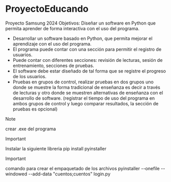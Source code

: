# ProyectoEducando
Proyecto Samsung 2024
Objetivos: Diseñar un software en Python que permita aprender de forma interactiva con el uso del programa.

* Desarrollar un software basado en Python, que permita mejorar el aprendizaje con el uso del programa.
*	El programa puede contar con una sección para permitir el registro de usuarios.
*	Puede contar con diferentes secciones: revisión de lecturas, sesión de entrenamiento, secciones de pruebas.
*	El software debe estar diseñado de tal forma que se registre el progreso de los usuarios.
*	Pruebas en grupos de control, realizar pruebas en dos grupos uno donde se muestre la forma tradicional de enseñanza es decir a través de lecturas y otro donde se muestren alternativas de enseñanza con el desarrollo de software. (registrar el tiempo de uso del programa en ambos grupos de control y luego comparar resultados, la sección de pruebas es opcional)





> [!NOTE]
> crear .exe del programa

> [!IMPORTANT]
> Instalar la siguiente libreria
> pip install pyinstaller

> [!IMPORTANT]
> comando para crear el empaquetado de los archivos
> pyinstaller --onefile --windowed --add-data "cuentos;cuentos" login.py
